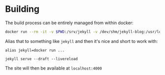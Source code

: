 Building
========

The build process can be entirely managed from within docker:

```bash
docker run --rm -it -v $PWD:/srv/jekyll -v /dev/shm/jekyll-blog:/usr/local/bundle -p 35729:35729 -p 4000:4000 jekyll/jekyll:3.8 jekyll
```

Alias that to something like `jekyll` and then it's nice and short to work
with:

```docker
alias jekyll=docker run ...

jekyll serve --draft --livereload
```

The site will then be available at `localhost:4000`
